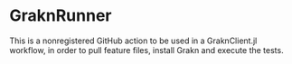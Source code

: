 # GraknRunner

This is a nonregistered GitHub action to be used in a GraknClient.jl workflow, in order to pull feature files, install Grakn and execute the tests.